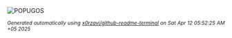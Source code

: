 <div align="justify">
<picture>
    <source media="(prefers-color-scheme: dark)" srcset="https://i.ibb.co/sdDZHmpL/output-gif.gif">
    <source media="(prefers-color-scheme: light)" srcset="https://i.ibb.co/sdDZHmpL/output-gif.gif">
    <img alt="POPUGOS" src="https://i.ibb.co/sdDZHmpL/output-gif.gif">
</picture>

<sub><i>Generated automatically using [x0rzavi/github-readme-terminal](https://github.com/x0rzavi/github-readme-terminal) on Sat Apr 12 05:52:25 AM +05 2025</i></sub>
</div>